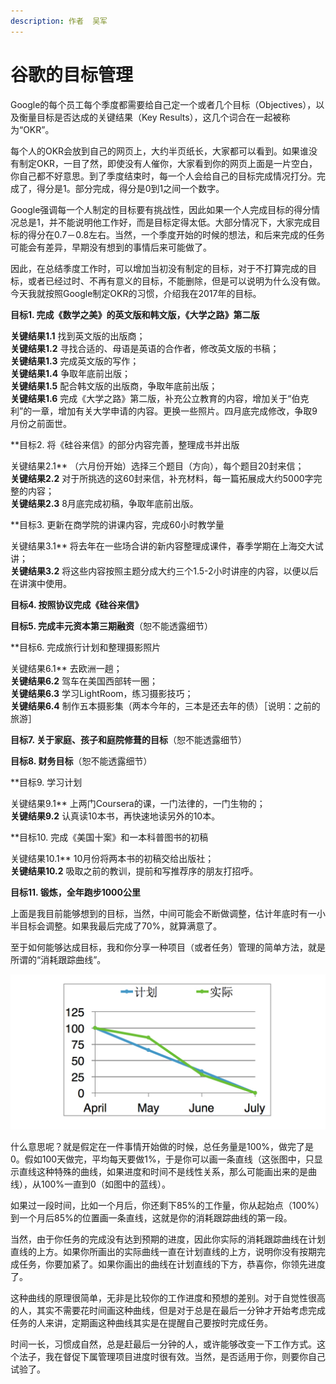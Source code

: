 ```yaml
---
description: 作者  吴军
---
```


# 谷歌的目标管理

Google的每个员工每个季度都需要给自己定一个或者几个目标（Objectives），以及衡量目标是否达成的关键结果（Key Results），这几个词合在一起被称为“OKR”。

每个人的OKR会放到自己的网页上，大约半页纸长，大家都可以看到。如果谁没有制定OKR，一目了然，即使没有人催你，大家看到你的网页上面是一片空白，你自己都不好意思。到了季度结束时，每一个人会给自己的目标完成情况打分。完成了，得分是1。部分完成，得分是0到1之间一个数字。

Google强调每一个人制定的目标要有挑战性，因此如果一个人完成目标的得分情况总是1，并不能说明他工作好，而是目标定得太低。大部分情况下，大家完成目标的得分在0.7－0.8左右。当然，一个季度开始的时候的想法，和后来完成的任务可能会有差异，早期没有想到的事情后来可能做了。

因此，在总结季度工作时，可以增加当初没有制定的目标，对于不打算完成的目标，或者已经过时、不再有意义的目标，不能删除，但是可以说明为什么没有做。今天我就按照Google制定OKR的习惯，介绍我在2017年的目标。

**目标1. 完成《数学之美》的英文版和韩文版，《大学之路》第二版**   
  
**关键结果1.1** 找到英文版的出版商；  
**关键结果1.2** 寻找合适的、母语是英语的合作者，修改英文版的书稿；  
**关键结果1.3** 完成英文版的写作；  
**关键结果1.4** 争取年底前出版；  
**关键结果1.5** 配合韩文版的出版商，争取年底前出版；  
**关键结果1.6** 完成《大学之路》第二版，补充公立教育的内容，增加关于“伯克利”的一章，增加有关大学申请的内容。更换一些照片。四月底完成修改，争取9月份之前面世。

**目标2. 将《硅谷来信》的部分内容完善，整理成书并出版  
  
关键结果2.1** （六月份开始）选择三个题目（方向），每个题目20封来信；  
**关键结果2.2** 对于所挑选的这60封来信，补充材料，每一篇拓展成大约5000字完整的内容；  
**关键结果2.3** 8月底完成初稿，争取年底前出版。

**目标3. 更新在商学院的讲课内容，完成60小时教学量  
  
关键结果3.1** 将去年在一些场合讲的新内容整理成课件，春季学期在上海交大试讲；  
**关键结果3.2** 将这些内容按照主题分成大约三个1.5-2小时讲座的内容，以便以后在讲演中使用。

**目标4. 按照协议完成《硅谷来信》**

**目标5. 完成丰元资本第三期融资**（恕不能透露细节）

**目标6. 完成旅行计划和整理摄影照片  
  
关键结果6.1** 去欧洲一趟；  
**关键结果6.2** 驾车在美国西部转一圈；  
**关键结果6.3** 学习LightRoom，练习摄影技巧；  
**关键结果6.4** 制作五本摄影集（两本今年的，三本是还去年的债）［说明：之前的旅游］

**目标7. 关于家庭、孩子和庭院修葺的目标**（恕不能透露细节）

**目标8. 财务目标**（恕不能透露细节）

**目标9. 学习计划  
  
关键结果9.1** 上两门Coursera的课，一门法律的，一门生物的；  
**关键结果9.2** 认真读10本书，再快速地读另外的10本。

**目标10. 完成《美国十案》和一本科普图书的初稿  
  
关键结果10.1** 10月份将两本书的初稿交给出版社；  
**关键结果10.2** 吸取之前的教训，提前和写推荐序的朋友打招呼。

**目标11. 锻炼，全年跑步1000公里**

上面是我目前能够想到的目标，当然，中间可能会不断做调整，估计年底时有一小半目标会调整。如果我最后完成了70%，就算满意了。

至于如何能够达成目标，我和你分享一种项目（或者任务）管理的简单方法，就是所谓的“消耗跟踪曲线”。

![&#x6D88;&#x8017;&#x8DDF;&#x8E2A;&#x66F2;&#x7EBF;](../../../.gitbook/assets/201701261723049786137543.jpg)

什么意思呢？就是假定在一件事情开始做的时候，总任务量是100%，做完了是0。假如100天做完，平均每天要做1%，于是你可以画一条直线（这张图中，只显示直线这种特殊的曲线，如果进度和时间不是线性关系，那么可能画出来的是曲线），从100%一直到0（如图中的蓝线）。

如果过一段时间，比如一个月后，你还剩下85%的工作量，你从起始点（100%）到一个月后85%的位置画一条直线，这就是你的消耗跟踪曲线的第一段。

当然，由于你任务的完成没有达到预期的进度，因此你实际的消耗跟踪曲线在计划直线的上方。如果你所画出的实际曲线一直在计划直线的上方，说明你没有按期完成任务，你要加紧了。如果你画出的曲线在计划直线的下方，恭喜你，你领先进度了。

这种曲线的原理很简单，无非是比较你的工作进度和预想的差别。对于自觉性很高的人，其实不需要花时间画这种曲线，但是对于总是在最后一分钟才开始考虑完成任务的人来讲，定期画这种曲线其实是在提醒自己要按时完成任务。

时间一长，习惯成自然，总是赶最后一分钟的人，或许能够改变一下工作方式。这个法子，我在督促下属管理项目进度时很有效。当然，是否适用于你，则要你自己试验了。

